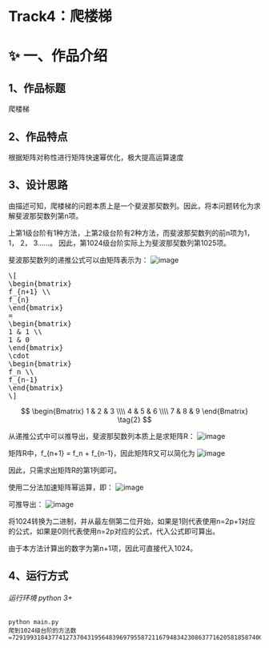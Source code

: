 <script type="text/javascript"
  async
  src="https://cdnjs.cloudflare.com/ajax/libs/mathjax/2.7.7/MathJax.js?config=TeX-MML-AM_CHTML">
</script>

# Track4：爬楼梯

# ✨ 一、作品介绍
## 1、作品标题

爬楼梯

## 2、作品特点

根据矩阵对称性进行矩阵快速幂优化，极大提高运算速度

## 3、设计思路

由描述可知，爬楼梯的问题本质上是一个斐波那契数列。因此，将本问题转化为求解斐波那契数列第n项。

上第1级台阶有1种方法，上第2级台阶有2种方法，而斐波那契数列的前n项为1， 1， 2， 3……。
因此，第1024级台阶实际上为斐波那契数列第1025项。

斐波那契数列的递推公式可以由矩阵表示为：
![image](https://raw.githubusercontent.com//Aquilaxc/mountain-climbing/tree/main/imgs/formula2.png)

<pre>
\[
\begin{bmatrix}
f_{n+1} \\
f_{n}
\end{bmatrix}
=
\begin{bmatrix}
1 & 1 \\
1 & 0
\end{bmatrix}
\cdot
\begin{bmatrix}
f_n \\
f_{n-1}
\end{bmatrix}
\]
</pre>


$$
\begin{Bmatrix}
    1 & 2 & 3 \\\\
    4 & 5 & 6 \\\\
    7 & 8 & 9
\end{Bmatrix} \tag{2}
$$

从递推公式中可以推导出，斐波那契数列本质上是求矩阵R：
![image](https://github.com/Aquilaxc/mountain-climbing/tree/main/imgs/formula1.png)

矩阵R中，f_{n+1} = f_n + f_{n-1}，因此矩阵R又可以简化为
![image](https://github.com/Aquilaxc/mountain-climbing/tree/main/imgs/formula3.png)

因此，只需求出矩阵R的第1列即可。

使用二分法加速矩阵幂运算，即：
![image](https://github.com/Aquilaxc/mountain-climbing/tree/main/imgs/formula4.png)

可推导出：
![image](https://github.com/Aquilaxc/mountain-climbing/tree/main/imgs/formula5.png)

将1024转换为二进制，并从最左侧第二位开始，如果是1则代表使用n=2p+1对应的公式，如果是0则代表使用n=2p对应的公式，代入公式即可算出。

由于本方法计算出的数字为第n+1项，因此可直接代入1024。


##  4、运行方式
###### 运行环境 python 3+

```shell
python main.py
爬到1024级台阶的方法数=7291993184377412737043195648396979558721167948342308637716205818587400148912186579874409368754354848994831816250311893410648104792440789475340471377366852420526027975140687031196633477605718294523235826853392138525
```

<script type="text/javascript"
  async
  src="https://cdnjs.cloudflare.com/ajax/libs/mathjax/2.7.7/MathJax.js?config=TeX-MML-AM_CHTML">
</script>